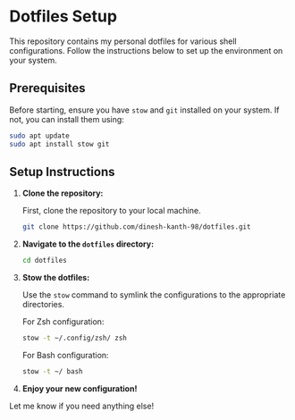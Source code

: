 # Dotfiles Setup

This repository contains my personal dotfiles for various shell configurations. Follow the instructions below to set up the environment on your system.

## Prerequisites

Before starting, ensure you have `stow` and `git` installed on your system. If not, you can install them using:

```bash
sudo apt update
sudo apt install stow git
```

## Setup Instructions

1. **Clone the repository:**

   First, clone the repository to your local machine.

   ```bash
   git clone https://github.com/dinesh-kanth-98/dotfiles.git
   ```

2. **Navigate to the `dotfiles` directory:**

   ```bash
   cd dotfiles
   ```

3. **Stow the dotfiles:**

   Use the `stow` command to symlink the configurations to the appropriate directories.

   For Zsh configuration:

   ```bash
   stow -t ~/.config/zsh/ zsh
   ```

   For Bash configuration:

   ```bash
   stow -t ~/ bash
   ```

4. **Enjoy your new configuration!**

Let me know if you need anything else!
